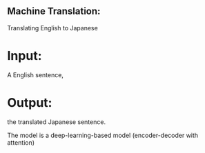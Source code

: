 ## Machine Translation:
Translating English to Japanese

# Input:
A English sentence, 

# Output:
the translated Japanese sentence. 

The model is a deep-learning-based model (encoder-decoder with attention)
